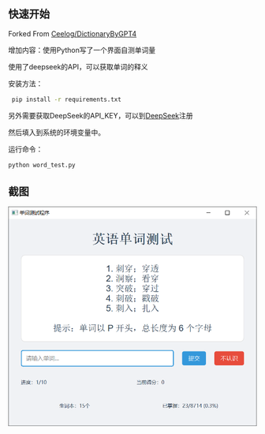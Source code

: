 ## 快速开始

Forked From [Ceelog/DictionaryByGPT4](https://github.com/Ceelog/DictionaryByGPT4)

增加内容：使用Python写了一个界面自测单词量

使用了deepseek的API，可以获取单词的释义



安装方法：

```bash
 pip install -r requirements.txt
```

另外需要获取DeepSeek的API_KEY，可以到[DeepSeek](https://deepseek.ai/)注册

然后填入到系统的环境变量中。


运行命令：

```bash
python word_test.py
```


## 截图

![alt text](images/image.png)